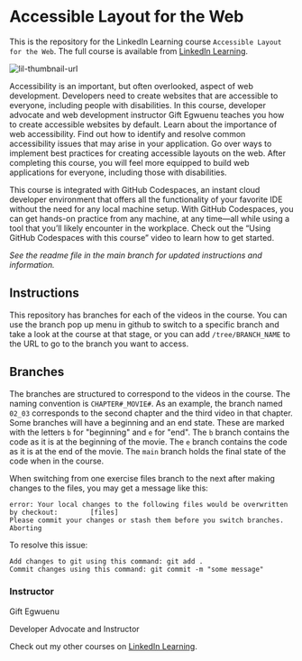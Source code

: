 # Accessible Layout for the Web
This is the repository for the LinkedIn Learning course `Accessible Layout for the Web`. The full course is available from [LinkedIn Learning][lil-course-url].

![lil-thumbnail-url]

<p>Accessibility is an important, but often overlooked, aspect of web development. Developers need to create websites that are accessible to everyone, including people with disabilities. In this course, developer advocate and web development instructor Gift Egwuenu teaches you how to create accessible websites by default. Learn about the importance of web accessibility. Find out how to identify and resolve common accessibility issues that may arise in your application. Go over ways to implement best practices for creating accessible layouts on the web. After completing this course, you will feel more equipped to build web applications for everyone, including those with disabilities.</p>

<p>This course is integrated with GitHub Codespaces, an instant cloud developer environment that offers all the functionality of your favorite IDE without the need for any local machine setup. With GitHub Codespaces, you can get hands-on practice from any machine, at any time—all while using a tool that you’ll likely encounter in the workplace. Check out the “Using GitHub Codespaces with this course” video to learn how to get started.</p>

_See the readme file in the main branch for updated instructions and information._
## Instructions
This repository has branches for each of the videos in the course. You can use the branch pop up menu in github to switch to a specific branch and take a look at the course at that stage, or you can add `/tree/BRANCH_NAME` to the URL to go to the branch you want to access.

## Branches
The branches are structured to correspond to the videos in the course. The naming convention is `CHAPTER#_MOVIE#`. As an example, the branch named `02_03` corresponds to the second chapter and the third video in that chapter. 
Some branches will have a beginning and an end state. These are marked with the letters `b` for "beginning" and `e` for "end". The `b` branch contains the code as it is at the beginning of the movie. The `e` branch contains the code as it is at the end of the movie. The `main` branch holds the final state of the code when in the course.

When switching from one exercise files branch to the next after making changes to the files, you may get a message like this:

    error: Your local changes to the following files would be overwritten by checkout:        [files]
    Please commit your changes or stash them before you switch branches.
    Aborting

To resolve this issue:
	
    Add changes to git using this command: git add .
	Commit changes using this command: git commit -m "some message"

 ### Instructor

Gift Egwuenu

Developer Advocate and Instructor
                     

Check out my other courses on [LinkedIn Learning](https://www.linkedin.com/learning/instructors/gift-egwuenu?u=104).


[0]: # (Replace these placeholder URLs with actual course URLs)

[lil-course-url]: https://www.linkedin.com/learning/accessible-layout-for-the-web
[lil-thumbnail-url]: http://

